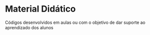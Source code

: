 # Material Didático

Códigos desenvolvidos em aulas ou com o objetivo de dar suporte ao aprendizado dos alunos
